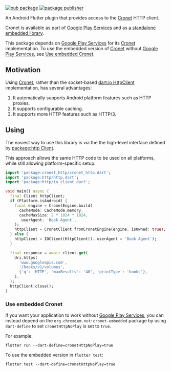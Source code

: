 [![pub package](https://img.shields.io/pub/v/cronet_http.svg)](https://pub.dev/packages/cronet_http)
[![package publisher](https://img.shields.io/pub/publisher/cronet_http.svg)](https://pub.dev/packages/cronet_http/publisher)

An Android Flutter plugin that provides access to the
[Cronet][] HTTP client.

Cronet is available as part of [Google Play Services][]
and as [a standalone embedded library][].

This package depends on [Google Play Services][]
for its [Cronet][] implementation.
To use the embedded version of [Cronet][] without [Google Play Services][],
see [Use embedded Cronet](#use-embedded-cronet).

## Motivation

Using [Cronet][], rather than the socket-based
[dart:io HttpClient][] implementation, has several advantages:

1. It automatically supports Android platform features such as HTTP proxies.
2. It supports configurable caching.
3. It supports more HTTP features such as HTTP/3.

## Using

The easiest way to use this library is via the the high-level interface
defined by [package:http Client][].

This approach allows the same HTTP code to be used on all platforms, while
still allowing platform-specific setup.

```dart
import 'package:cronet_http/cronet_http.dart';
import 'package:http/http.dart';
import 'package:http/io_client.dart';

void main() async {
  final Client httpClient;
  if (Platform.isAndroid) {
    final engine = CronetEngine.build(
      cacheMode: CacheMode.memory,
      cacheMaxSize: 2 * 1024 * 1024,
       userAgent: 'Book Agent',
    );
    httpClient = CronetClient.fromCronetEngine(engine, isOwned: true);
  } else {
    httpClient = IOClient(HttpClient()..userAgent = 'Book Agent');
  }

  final response = await client.get(
    Uri.https(
      'www.googleapis.com',
      '/books/v1/volumes',
      {'q': 'HTTP', 'maxResults': '40', 'printType': 'books'},
    ),
  );
  httpClient.close();
}
```

### Use embedded Cronet

If you want your application to work without [Google Play Services][],
you can instead depend on the `org.chromium.net:cronet-embedded` package
by using `dart-define` to set `cronetHttpNoPlay` is set to `true`.

For example:

```
flutter run --dart-define=cronetHttpNoPlay=true
```

To use the embedded version in `flutter test`:

```
flutter test --dart-define=cronetHttpNoPlay=true
```

[Cronet]: https://developer.android.com/guide/topics/connectivity/cronet/reference/org/chromium/net/package-summary
[Google Play Services]: https://developers.google.com/android/guides/overview
[a standalone embedded library]: https://mvnrepository.com/artifact/org.chromium.net/cronet-embedded
[dart:io HttpClient]: https://api.dart.dev/stable/dart-io/HttpClient-class.html
[package:http Client]: https://pub.dev/documentation/http/latest/http/Client-class.html
